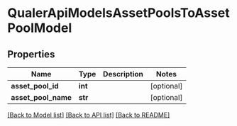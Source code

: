 # QualerApiModelsAssetPoolsToAssetPoolModel

## Properties
Name | Type | Description | Notes
------------ | ------------- | ------------- | -------------
**asset_pool_id** | **int** |  | [optional] 
**asset_pool_name** | **str** |  | [optional] 

[[Back to Model list]](../README.md#documentation-for-models) [[Back to API list]](../README.md#documentation-for-api-endpoints) [[Back to README]](../README.md)


